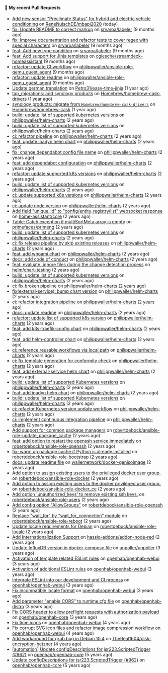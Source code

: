 #### 🔨 My recent Pull Requests

- [Add new sensor &#34;Preclimate Status&#34; for hybrid and electric vehicle conditioning](https://github.com/ReneNulschDE/mbapi2020/pull/264) on [ReneNulschDE/mbapi2020](https://github.com/ReneNulschDE/mbapi2020) (today)
- [fix: Update README to correct markup](https://github.com/srvaroa/labeler/pull/130) on [srvaroa/labeler](https://github.com/srvaroa/labeler) (9 months ago)
- [fix: Improve documentation and refactor tests to cover regex with special characters](https://github.com/srvaroa/labeler/pull/129) on [srvaroa/labeler](https://github.com/srvaroa/labeler) (9 months ago)
- [feat: Add new type condition](https://github.com/srvaroa/labeler/pull/128) on [srvaroa/labeler](https://github.com/srvaroa/labeler) (9 months ago)
- [feat: Add support for Jinja templates](https://github.com/cgiesche/streamdeck-homeassistant/pull/218) on [cgiesche/streamdeck-homeassistant](https://github.com/cgiesche/streamdeck-homeassistant) (9 months ago)
- [refactor: update CI workflow](https://github.com/philippwaller/ansible-role-qemu_guest_agent/pull/2) on [philippwaller/ansible-role-qemu_guest_agent](https://github.com/philippwaller/ansible-role-qemu_guest_agent) (9 months ago)
- [refactor: update readme](https://github.com/philippwaller/ansible-role-qemu_guest_agent/pull/1) on [philippwaller/ansible-role-qemu_guest_agent](https://github.com/philippwaller/ansible-role-qemu_guest_agent) (9 months ago)
- [Update german translation](https://github.com/Petro31/easy-time-jinja/pull/16) on [Petro31/easy-time-jinja](https://github.com/Petro31/easy-time-jinja) (1 year ago)
- [tap_migrations: add synology products](https://github.com/Homebrew/homebrew-cask-drivers/pull/3471) on [Homebrew/homebrew-cask-drivers](https://github.com/Homebrew/homebrew-cask-drivers) (1 year ago)
- [synology products: migrate from `Homebrew/homebrew-cask-drivers`](https://github.com/Homebrew/homebrew-cask/pull/146959) on [Homebrew/homebrew-cask](https://github.com/Homebrew/homebrew-cask) (1 year ago)
- [build: update list of supported kubernetes versions](https://github.com/philippwaller/helm-charts/pull/53) on [philippwaller/helm-charts](https://github.com/philippwaller/helm-charts) (2 years ago)
- [build: update list of supported kubernetes versions](https://github.com/philippwaller/helm-charts/pull/44) on [philippwaller/helm-charts](https://github.com/philippwaller/helm-charts) (2 years ago)
- [ci: refactor pipeline](https://github.com/philippwaller/helm-charts/pull/39) on [philippwaller/helm-charts](https://github.com/philippwaller/helm-charts) (2 years ago)
- [feat: update inadyn helm chart](https://github.com/philippwaller/helm-charts/pull/38) on [philippwaller/helm-charts](https://github.com/philippwaller/helm-charts) (2 years ago)
- [fix: change dependabot config file name](https://github.com/philippwaller/helm-charts/pull/32) on [philippwaller/helm-charts](https://github.com/philippwaller/helm-charts) (2 years ago)
- [feat: add dependabot configuration](https://github.com/philippwaller/helm-charts/pull/31) on [philippwaller/helm-charts](https://github.com/philippwaller/helm-charts) (2 years ago)
- [refactor: update supported k8s versions](https://github.com/philippwaller/helm-charts/pull/30) on [philippwaller/helm-charts](https://github.com/philippwaller/helm-charts) (2 years ago)
- [build: update list of supported kubernetes versions](https://github.com/philippwaller/helm-charts/pull/28) on [philippwaller/helm-charts](https://github.com/philippwaller/helm-charts) (2 years ago)
- [ci: update supported k8s versions](https://github.com/philippwaller/helm-charts/pull/27) on [philippwaller/helm-charts](https://github.com/philippwaller/helm-charts) (2 years ago)
- [ci: update node version](https://github.com/philippwaller/helm-charts/pull/26) on [philippwaller/helm-charts](https://github.com/philippwaller/helm-charts) (2 years ago)
- [Add field &#34;unique_id&#34; to &#34;config/entity_registry/list&#34; websocket response](https://github.com/home-assistant/core/pull/77476) on [home-assistant/core](https://github.com/home-assistant/core) (2 years ago)
- [Table: Catch exception if multiSortMeta array is empty](https://github.com/primefaces/primeng/pull/11869) on [primefaces/primeng](https://github.com/primefaces/primeng) (2 years ago)
- [build: update list of supported kubernetes versions](https://github.com/philippwaller/helm-charts/pull/23) on [philippwaller/helm-charts](https://github.com/philippwaller/helm-charts) (2 years ago)
- [ci: fix release pipeline by skip existing releases](https://github.com/philippwaller/helm-charts/pull/21) on [philippwaller/helm-charts](https://github.com/philippwaller/helm-charts) (2 years ago)
- [feat: add whoami chart](https://github.com/philippwaller/helm-charts/pull/20) on [philippwaller/helm-charts](https://github.com/philippwaller/helm-charts) (2 years ago)
- [docs: add code of conduct](https://github.com/philippwaller/helm-charts/pull/19) on [philippwaller/helm-charts](https://github.com/philippwaller/helm-charts) (2 years ago)
- [feat: evaluate .ignore files during the change detection process](https://github.com/helm/chart-testing/pull/411) on [helm/chart-testing](https://github.com/helm/chart-testing) (2 years ago)
- [build: update list of supported kubernetes versions](https://github.com/philippwaller/helm-charts/pull/18) on [philippwaller/helm-charts](https://github.com/philippwaller/helm-charts) (2 years ago)
- [ci: fix broken pipeline](https://github.com/philippwaller/helm-charts/pull/17) on [philippwaller/helm-charts](https://github.com/philippwaller/helm-charts) (2 years ago)
- [fix(external-service): bump chart version](https://github.com/philippwaller/helm-charts/pull/15) on [philippwaller/helm-charts](https://github.com/philippwaller/helm-charts) (2 years ago)
- [ci: refactor integration pipeline](https://github.com/philippwaller/helm-charts/pull/13) on [philippwaller/helm-charts](https://github.com/philippwaller/helm-charts) (2 years ago)
- [docs: update readme](https://github.com/philippwaller/helm-charts/pull/12) on [philippwaller/helm-charts](https://github.com/philippwaller/helm-charts) (2 years ago)
- [refactor: update list of supported k8s version](https://github.com/philippwaller/helm-charts/pull/11) on [philippwaller/helm-charts](https://github.com/philippwaller/helm-charts) (2 years ago)
- [feat: add k3s-traefik-config chart](https://github.com/philippwaller/helm-charts/pull/10) on [philippwaller/helm-charts](https://github.com/philippwaller/helm-charts) (2 years ago)
- [feat: add helm-controller chart](https://github.com/philippwaller/helm-charts/pull/9) on [philippwaller/helm-charts](https://github.com/philippwaller/helm-charts) (2 years ago)
- [ci: reference reusable workflows via local path](https://github.com/philippwaller/helm-charts/pull/8) on [philippwaller/helm-charts](https://github.com/philippwaller/helm-charts) (2 years ago)
- [ci: fix template generation for conformity check](https://github.com/philippwaller/helm-charts/pull/7) on [philippwaller/helm-charts](https://github.com/philippwaller/helm-charts) (2 years ago)
- [feat: add external-service helm chart](https://github.com/philippwaller/helm-charts/pull/6) on [philippwaller/helm-charts](https://github.com/philippwaller/helm-charts) (2 years ago)
- [build: update list of supported Kubernetes versions](https://github.com/philippwaller/helm-charts/pull/5) on [philippwaller/helm-charts](https://github.com/philippwaller/helm-charts) (2 years ago)
- [feat: add inadyn helm chart](https://github.com/philippwaller/helm-charts/pull/4) on [philippwaller/helm-charts](https://github.com/philippwaller/helm-charts) (2 years ago)
- [build: update list of supported Kubernetes versions](https://github.com/philippwaller/helm-charts/pull/3) on [philippwaller/helm-charts](https://github.com/philippwaller/helm-charts) (2 years ago)
- [ci: refactor Kubernetes version update workflow](https://github.com/philippwaller/helm-charts/pull/2) on [philippwaller/helm-charts](https://github.com/philippwaller/helm-charts) (2 years ago)
- [ci: implement continuous integration pipeline](https://github.com/philippwaller/helm-charts/pull/1) on [philippwaller/helm-charts](https://github.com/philippwaller/helm-charts) (2 years ago)
- [Add support for common package managers](https://github.com/robertdebock/ansible-role-update_package_cache/pull/1) on [robertdebock/ansible-role-update_package_cache](https://github.com/robertdebock/ansible-role-update_package_cache) (2 years ago)
- [feat: add option to restart the openssh service immediately](https://github.com/robertdebock/ansible-role-openssh/pull/11) on [robertdebock/ansible-role-openssh](https://github.com/robertdebock/ansible-role-openssh) (2 years ago)
- [fix: warm up package cache if Python is already installed](https://github.com/robertdebock/ansible-role-bootstrap/pull/57) on [robertdebock/ansible-role-bootstrap](https://github.com/robertdebock/ansible-role-bootstrap) (2 years ago)
- [docs: update readme file](https://github.com/wallernetwork/docker-genisoimage/pull/1) on [wallernetwork/docker-genisoimage](https://github.com/wallernetwork/docker-genisoimage) (2 years ago)
- [Add option to assign existing users to the privileged docker user group.](https://github.com/robertdebock/ansible-role-docker/pull/2) on [robertdebock/ansible-role-docker](https://github.com/robertdebock/ansible-role-docker) (2 years ago)
- [Add option to assign existing users to the docker privileged user group.](https://github.com/robertdebock/ansible-role-docker_ce/pull/12) on [robertdebock/ansible-role-docker_ce](https://github.com/robertdebock/ansible-role-docker_ce) (2 years ago)
- [Add option &#39;unauthorized_keys&#39; to remove existing ssh keys.](https://github.com/robertdebock/ansible-role-users/pull/19) on [robertdebock/ansible-role-users](https://github.com/robertdebock/ansible-role-users) (2 years ago)
- [Add config option &#34;AllowGroups&#34;](https://github.com/robertdebock/ansible-role-openssh/pull/10) on [robertdebock/ansible-role-openssh](https://github.com/robertdebock/ansible-role-openssh) (2 years ago)
- [Replace &#34;wait_for&#34; by &#34;wait_for_connection&#34; module](https://github.com/robertdebock/ansible-role-reboot/pull/8) on [robertdebock/ansible-role-reboot](https://github.com/robertdebock/ansible-role-reboot) (2 years ago)
- [Update locale requirements for Debian](https://github.com/robertdebock/ansible-role-locale/pull/7) on [robertdebock/ansible-role-locale](https://github.com/robertdebock/ansible-role-locale) (2 years ago)
- [Add Internationalization Support ](https://github.com/hassio-addons/addon-node-red/pull/1194) on [hassio-addons/addon-node-red](https://github.com/hassio-addons/addon-node-red) (2 years ago)
- [Update InfluxDB version in docker-compose file](https://github.com/unpoller/unpoller/pull/313) on [unpoller/unpoller](https://github.com/unpoller/unpoller) (3 years ago)
- [Activation of template related ESLint rules](https://github.com/openhab/openhab-webui/pull/905) on [openhab/openhab-webui](https://github.com/openhab/openhab-webui) (3 years ago)
- [Activation of additional ESLint rules](https://github.com/openhab/openhab-webui/pull/889) on [openhab/openhab-webui](https://github.com/openhab/openhab-webui) (3 years ago)
- [Integrate ESLint into our development and CI process](https://github.com/openhab/openhab-webui/pull/833) on [openhab/openhab-webui](https://github.com/openhab/openhab-webui) (3 years ago)
- [Fix incompatible locale format](https://github.com/openhab/openhab-webui/pull/830) on [openhab/openhab-webui](https://github.com/openhab/openhab-webui) (3 years ago)
- [Add parameter &#34;enable CORS&#34; to runtime.cfg file](https://github.com/openhab/openhab-distro/pull/1249) on [openhab/openhab-distro](https://github.com/openhab/openhab-distro) (3 years ago)
- [Fix CORS header to allow preflight requests with authorization payload](https://github.com/openhab/openhab-core/pull/1963) on [openhab/openhab-core](https://github.com/openhab/openhab-core) (3 years ago)
- [Fix time icons](https://github.com/openhab/openhab-webui/pull/312) on [openhab/openhab-webui](https://github.com/openhab/openhab-webui) (4 years ago)
- [Fix corrupt SVG icon files and refactor image compression workflow ](https://github.com/openhab/openhab-webui/pull/291) on [openhab/openhab-webui](https://github.com/openhab/openhab-webui) (4 years ago)
- [Add workaround for grub bug in Debian 10.4](https://github.com/TheReal1604/disk-encryption-hetzner/pull/25) on [TheReal1604/disk-encryption-hetzner](https://github.com/TheReal1604/disk-encryption-hetzner) (4 years ago)
- [[automation] Update configDescriptions for jsr223.ScriptedTrigger (#962)](https://github.com/openhab/openhab-core/pull/964) on [openhab/openhab-core](https://github.com/openhab/openhab-core) (5 years ago)
- [Update configDescriptions for jsr223.ScriptedTrigger (#962)](https://github.com/openhab/openhab-core/pull/963) on [openhab/openhab-core](https://github.com/openhab/openhab-core) (5 years ago)

